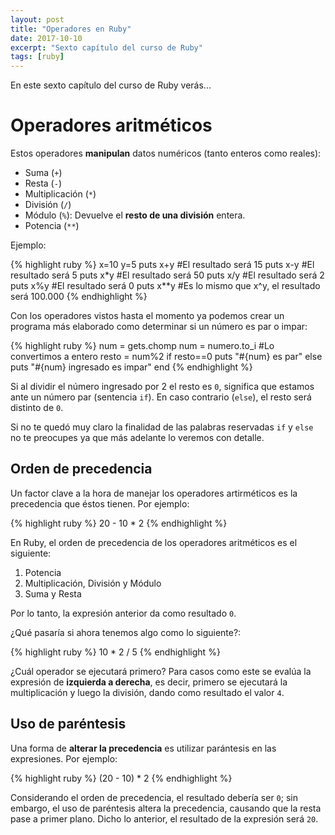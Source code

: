 ```yaml
---
layout: post
title: "Operadores en Ruby"
date: 2017-10-10
excerpt: "Sexto capítulo del curso de Ruby"
tags: [ruby]
---
```


En este sexto capítulo del curso de Ruby verás...

# Operadores aritméticos

Estos operadores **manipulan** datos numéricos (tanto enteros como reales):

* Suma (`+`)
* Resta (`-`)
* Multiplicación (`*`)
* División (`/`)
* Módulo (`%`): Devuelve el **resto de una división** entera.
* Potencia (`**`)

Ejemplo:

{% highlight ruby %}
x=10
y=5
puts x+y   #El resultado será 15
puts x-y   #El resultado será 5
puts x*y   #El resultado será 50
puts x/y   #El resultado será 2
puts x%y   #El resultado será 0
puts x**y  #Es lo mismo que x^y, el resultado será 100.000
{% endhighlight %}

Con los operadores vistos hasta el momento ya podemos crear un programa más elaborado como determinar si un número es par o impar:

{% highlight ruby %}
num = gets.chomp
num = numero.to_i #Lo convertimos a entero
resto = num%2
if resto==0
    puts "#{num} es par"
else
    puts "#{num} ingresado es impar"
end
{% endhighlight %}

Si al dividir el número ingresado por 2 el resto es `0`, significa que estamos ante un número par (sentencia `if`). En caso contrario (`else`), el resto será distinto de `0`.

Si no te quedó muy claro la finalidad de las palabras reservadas `if` y `else` no te preocupes ya que más adelante lo veremos con detalle.

## Orden de precedencia

Un factor clave a la hora de manejar los operadores artirméticos es la precedencia que éstos tienen. Por ejemplo:

{% highlight ruby %}
20 - 10 * 2
{% endhighlight %}

En Ruby, el orden de precedencia de los operadores aritméticos es el siguiente:

1. Potencia
2. Multiplicación, División y Módulo
3. Suma y Resta

Por lo tanto, la expresión anterior da como resultado `0`.

¿Qué pasaría si ahora tenemos algo como lo siguiente?:

{% highlight ruby %}
10 * 2 / 5
{% endhighlight %}

¿Cuál operador se ejecutará primero? Para casos como este se evalúa la expresión de **izquierda a derecha**, es decir, primero se ejecutará la multiplicación y luego la división, dando como resultado el valor `4`.

## Uso de paréntesis

Una forma de **alterar la precedencia** es utilizar parántesis en las expresiones. Por ejemplo:

{% highlight ruby %}
(20 - 10) * 2
{% endhighlight %}

Considerando el orden de precedencia, el resultado debería ser `0`; sin embargo, el uso de paréntesis altera la precedencia, causando que la resta pase a primer plano. Dicho lo anterior, el resultado de la expresión será `20`.
